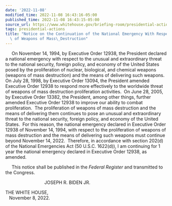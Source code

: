 ```yaml
---
date: '2022-11-08'
modified_time: 2022-11-08 16:43:16-05:00
published_time: 2022-11-08 16:43:15-05:00
source_url: https://www.whitehouse.gov/briefing-room/presidential-actions/2022/11/08/notice-on-the-continuation-of-the-national-emergency-with-respect-to-the-proliferation-of-weapons-of-mass-destruction-2/
tags: presidential-actions
title: "Notice on the Continuation of the National Emergency With Respect to the Proliferation\
  \ of Weapons of Mass\_Destruction"
---
```

 
     On November 14, 1994, by Executive Order 12938, the President
declared a national emergency with respect to the unusual and
extraordinary threat to the national security, foreign policy, and
economy of the United States posed by the proliferation of nuclear,
biological, and chemical weapons (weapons of mass destruction) and the
means of delivering such weapons.  On July 28, 1998, by Executive Order
13094, the President amended Executive Order 12938 to respond more
effectively to the worldwide threat of weapons of mass destruction
proliferation activities.  On June 28, 2005, by Executive Order 13382,
the President, among other things, further amended Executive Order 12938
to improve our ability to combat proliferation.  The proliferation of
weapons of mass destruction and the means of delivering them continues
to pose an unusual and extraordinary threat to the national security,
foreign policy, and economy of the United States.  For this reason, the
national emergency declared in Executive Order 12938 of
November 14, 1994, with respect to the proliferation of weapons of mass
destruction and the means of delivering such weapons must continue
beyond November 14, 2022.  Therefore, in accordance with section 202(d)
of the National Emergencies Act (50 U.S.C. 1622(d)), I am continuing for
1 year the national emergency declared in Executive Order 12938, as
amended. 

     This notice shall be published in the *Federal Register* and
transmitted to the Congress.

                               JOSEPH R. BIDEN JR.

THE WHITE HOUSE,  
   November 8, 2022.
